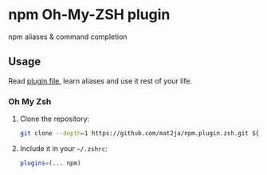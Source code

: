 #  npm Oh-My-ZSH plugin

npm aliases & command completion

##  Usage

Read [plugin file](npm.plugin.zsh), learn aliases and use it rest of your life.

### Oh My Zsh

1. Clone the repository:
    ```zsh
    git clone --depth=1 https://github.com/mat2ja/npm.plugin.zsh.git ${ZSH_CUSTOM:-$HOME/.oh-my-zsh/custom}/plugins/npm
    ```
2. Include it in your `~/.zshrc`:
    ```zsh
    plugins=(... npm)
    ```

